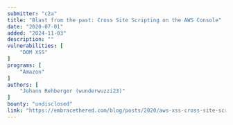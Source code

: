 ```yaml
---
submitter: "c2a"
title: "Blast from the past: Cross Site Scripting on the AWS Console"
date: "2020-07-01"
added: "2024-11-03"
description: ""
vulnerabilities: [
    "DOM XSS"
]
programs: [
    "Amazon"
]
authors: [
    "Johann Rehberger (wunderwuzzi23)"
]
bounty: "undisclosed"
link: "https://embracethered.com/blog/posts/2020/aws-xss-cross-site-scripting-vulnerability/"
---
```




